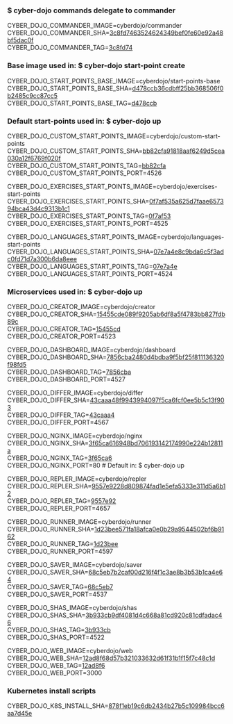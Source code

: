 ### $ cyber-dojo commands delegate to commander

CYBER_DOJO_COMMANDER_IMAGE=cyberdojo/commander  
CYBER_DOJO_COMMANDER_SHA=[3c8fd7463524624349bef0fe60e92a48bf5dac0f](https://github.com/cyber-dojo/commander/commit/3c8fd7463524624349bef0fe60e92a48bf5dac0f)  
CYBER_DOJO_COMMANDER_TAG=[3c8fd74](https://hub.docker.com/layers/cyberdojo/commander/3c8fd74/images/sha256-7a1ec9e041fbbbfc37153f41b94d2cfe74b2c11c9eccd030c9f62946f2c2ece5)  

### Base image used in: $ cyber-dojo start-point create

CYBER_DOJO_START_POINTS_BASE_IMAGE=cyberdojo/start-points-base  
CYBER_DOJO_START_POINTS_BASE_SHA=[d478ccb36cdbff25bb368506f0b2485c9cc87cc5](https://github.com/cyber-dojo/start-points-base/commit/d478ccb36cdbff25bb368506f0b2485c9cc87cc5)  
CYBER_DOJO_START_POINTS_BASE_TAG=[d478ccb](https://hub.docker.com/layers/cyberdojo/start-points-base/d478ccb/images/sha256-402adefd8be573b4b0eead68436c2958e957df173c365e03c55bec5b0d3fd87e)  

### Default start-points used in: $ cyber-dojo up

CYBER_DOJO_CUSTOM_START_POINTS_IMAGE=cyberdojo/custom-start-points  
CYBER_DOJO_CUSTOM_START_POINTS_SHA=[bb82cfa91818aaf6249d5cea030a12f6769f020f](https://github.com/cyber-dojo/custom-start-points/commit/bb82cfa91818aaf6249d5cea030a12f6769f020f)  
CYBER_DOJO_CUSTOM_START_POINTS_TAG=[bb82cfa](https://hub.docker.com/layers/cyberdojo/custom-start-points/bb82cfa/images/sha256-333ddf1bf9b6046531d89fe3bdd2b756f3995dd7b4395071917645f2437223a4)  
CYBER_DOJO_CUSTOM_START_POINTS_PORT=4526

CYBER_DOJO_EXERCISES_START_POINTS_IMAGE=cyberdojo/exercises-start-points  
CYBER_DOJO_EXERCISES_START_POINTS_SHA=[0f7af535a625d7faae657394bca43d4c9313b1c1](https://github.com/cyber-dojo/exercises-start-points/commit/0f7af535a625d7faae657394bca43d4c9313b1c1)  
CYBER_DOJO_EXERCISES_START_POINTS_TAG=[0f7af53](https://hub.docker.com/layers/cyberdojo/exercises-start-points/0f7af53/images/sha256-5147401488b8b98bed8cb5c39e4dd445ca764c159ce45198f0c42c9dbce4d9cf)  
CYBER_DOJO_EXERCISES_START_POINTS_PORT=4525

CYBER_DOJO_LANGUAGES_START_POINTS_IMAGE=cyberdojo/languages-start-points  
CYBER_DOJO_LANGUAGES_START_POINTS_SHA=[07e7a4e8c9bda6c5f3adc0fd71d7a300b6da8eee](https://github.com/cyber-dojo/languages-start-points/commit/07e7a4e8c9bda6c5f3adc0fd71d7a300b6da8eee)  
CYBER_DOJO_LANGUAGES_START_POINTS_TAG=[07e7a4e](https://hub.docker.com/layers/cyberdojo/languages-start-points/07e7a4e/images/sha256-a32925639a743a0fe6ec8072130811dc3ff5a6983226dc7bae76be972383309b)  
CYBER_DOJO_LANGUAGES_START_POINTS_PORT=4524

### Microservices used in: $ cyber-dojo up

CYBER_DOJO_CREATOR_IMAGE=cyberdojo/creator  
CYBER_DOJO_CREATOR_SHA=[15455cde089f9205ab6df8a5f4783bb827fdb89c](https://github.com/cyber-dojo/creator/commit/15455cde089f9205ab6df8a5f4783bb827fdb89c)  
CYBER_DOJO_CREATOR_TAG=[15455cd](https://hub.docker.com/layers/cyberdojo/creator/15455cd/images/sha256-8e568bd886069f1290def0caabc1e97ce0e7b80c105e611258b57d76fcef234c)  
CYBER_DOJO_CREATOR_PORT=4523

CYBER_DOJO_DASHBOARD_IMAGE=cyberdojo/dashboard  
CYBER_DOJO_DASHBOARD_SHA=[7856cba2480d4bdba9f5bf25f811136320f98fd5](https://github.com/cyber-dojo/dashboard/commit/7856cba2480d4bdba9f5bf25f811136320f98fd5)  
CYBER_DOJO_DASHBOARD_TAG=[7856cba](https://hub.docker.com/layers/cyberdojo/dashboard/7856cba/images/sha256-b469b9b65be828a71659024c15bc1a7f9a937f35262eed23c77a86ff5f433391)  
CYBER_DOJO_DASHBOARD_PORT=4527

CYBER_DOJO_DIFFER_IMAGE=cyberdojo/differ  
CYBER_DOJO_DIFFER_SHA=[43caaa48f9943994097f5ca6fcf0ee5b5c13f903](https://github.com/cyber-dojo/differ/commit/43caaa48f9943994097f5ca6fcf0ee5b5c13f903)  
CYBER_DOJO_DIFFER_TAG=[43caaa4](https://hub.docker.com/layers/cyberdojo/differ/43caaa4/images/sha256-2a2c21ffd2ad0c167b6a3b3c6b348b641175f51241b2cac4f66992793471d2f0)  
CYBER_DOJO_DIFFER_PORT=4567

CYBER_DOJO_NGINX_IMAGE=cyberdojo/nginx  
CYBER_DOJO_NGINX_SHA=[3f65ca616948bd706193142174990e224b12811a](https://github.com/cyber-dojo/nginx/commit/3f65ca616948bd706193142174990e224b12811a)  
CYBER_DOJO_NGINX_TAG=[3f65ca6](https://hub.docker.com/layers/cyberdojo/nginx/3f65ca6/images/sha256-49dd0cbed0e212cbf88cf487914faced2293ea95c89c4f04051f14ba7aa1e99b)  
CYBER_DOJO_NGINX_PORT=80 # Default in: $ cyber-dojo up

CYBER_DOJO_REPLER_IMAGE=cyberdojo/repler  
CYBER_DOJO_REPLER_SHA=[9557e9228d809874fad1e5efa5333e311d5a6b12](https://github.com/cyber-dojo/repler/commit/9557e9228d809874fad1e5efa5333e311d5a6b12)  
CYBER_DOJO_REPLER_TAG=[9557e92](https://hub.docker.com/layers/cyberdojo/repler/9557e92/images/sha256-c9d12c1387918e7babf9a15b844a434885da001fd762d0dc5ff53850f7484bcc)  
CYBER_DOJO_REPLER_PORT=4657

CYBER_DOJO_RUNNER_IMAGE=cyberdojo/runner  
CYBER_DOJO_RUNNER_SHA=[1d23bee571fa18afca0e0b29a9544502bf6b9162](https://github.com/cyber-dojo/runner/commit/1d23bee571fa18afca0e0b29a9544502bf6b9162)  
CYBER_DOJO_RUNNER_TAG=[1d23bee](https://hub.docker.com/layers/cyberdojo/runner/1d23bee/images/sha256-5ce2a5a53e90119432f1801c210194c31c19e9db17ba31b8611d3e2bf7eab715)  
CYBER_DOJO_RUNNER_PORT=4597

CYBER_DOJO_SAVER_IMAGE=cyberdojo/saver  
CYBER_DOJO_SAVER_SHA=[68c5eb7b2caf00d216f4f1c3ae8b3b53b1ca4e64](https://github.com/cyber-dojo/saver/commit/68c5eb7b2caf00d216f4f1c3ae8b3b53b1ca4e64)  
CYBER_DOJO_SAVER_TAG=[68c5eb7](https://hub.docker.com/layers/cyberdojo/saver/68c5eb7/images/sha256-8ba413cc804ecac73779925f0d97a021e7c13a0cbd8dd24eaaf27e833c3619e2)  
CYBER_DOJO_SAVER_PORT=4537

CYBER_DOJO_SHAS_IMAGE=cyberdojo/shas  
CYBER_DOJO_SHAS_SHA=[3b933cb9df4081d4c668a81cd920c81cdfadac46](https://github.com/cyber-dojo/shas/commit/3b933cb9df4081d4c668a81cd920c81cdfadac46)  
CYBER_DOJO_SHAS_TAG=[3b933cb](https://hub.docker.com/layers/cyberdojo/shas/3b933cb/images/sha256-b680a2f95e0c7277269f277ca0b98d527618ea885f3f21818d4b1053957a3106)  
CYBER_DOJO_SHAS_PORT=4522

CYBER_DOJO_WEB_IMAGE=cyberdojo/web  
CYBER_DOJO_WEB_SHA=[12ad8f68d57b321033632d61f31b1f15f7c48c1d](https://github.com/cyber-dojo/web/commit/12ad8f68d57b321033632d61f31b1f15f7c48c1d)  
CYBER_DOJO_WEB_TAG=[12ad8f6](https://hub.docker.com/layers/cyberdojo/web/12ad8f6/images/sha256-e4b4a43e13dd8133bc0767d07db63ef6ca28f561231922015cd5d16f9ff9e1e6)  
CYBER_DOJO_WEB_PORT=3000

### Kubernetes install scripts
CYBER_DOJO_K8S_INSTALL_SHA=[878f1eb19c6db2434b27b5c109984bcc6aa7d45e](https://github.com/cyber-dojo/k8s-install/commit/878f1eb19c6db2434b27b5c109984bcc6aa7d45e)  
